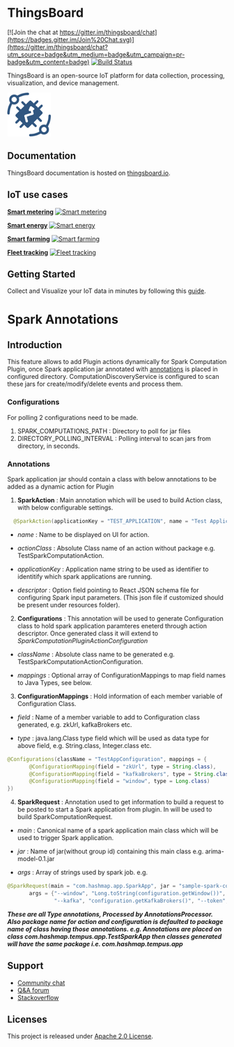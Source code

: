 # ThingsBoard 
[![Join the chat at https://gitter.im/thingsboard/chat](https://badges.gitter.im/Join%20Chat.svg)](https://gitter.im/thingsboard/chat?utm_source=badge&utm_medium=badge&utm_campaign=pr-badge&utm_content=badge)
[![Build Status](https://travis-ci.org/thingsboard/thingsboard.svg?branch=master)](https://travis-ci.org/thingsboard/thingsboard)

ThingsBoard is an open-source IoT platform for data collection, processing, visualization, and device management.

<img src="./img/logo.png?raw=true" width="100" height="100">

## Documentation

ThingsBoard documentation is hosted on [thingsboard.io](https://thingsboard.io/docs).

## IoT use cases

[**Smart metering**](https://thingsboard.io/smart-metering/)
[![Smart metering](https://user-images.githubusercontent.com/8308069/29627611-4125eebc-883b-11e7-8862-f29419902079.gif "Smart metering")](https://thingsboard.io/smart-metering/)

[**Smart energy**](https://thingsboard.io/smart-energy/)
[![Smart energy](https://cloud.githubusercontent.com/assets/8308069/24495682/aebd45d0-153e-11e7-8de4-7360ed5b41ae.gif "Smart energy")](https://thingsboard.io/smart-energy/)

[**Smart farming**](https://thingsboard.io/smart-farming/)
[![Smart farming](https://cloud.githubusercontent.com/assets/8308069/24496824/10dc1144-1542-11e7-8aa1-5d3a281d5a1a.gif "Smart farming")](https://thingsboard.io/smart-farming/)

[**Fleet tracking**](https://thingsboard.io/fleet-tracking/)
[![Fleet tracking](https://cloud.githubusercontent.com/assets/8308069/24497169/3a1a61e0-1543-11e7-8d55-3c8a13f35634.gif "Fleet tracking")](https://thingsboard.io/fleet-tracking/)

## Getting Started

Collect and Visualize your IoT data in minutes by following this [guide](https://thingsboard.io/docs/getting-started-guides/helloworld/).

# Spark Annotations

## Introduction

This feature allows to add Plugin actions dynamically for Spark Computation Plugin, once Spark application jar annotated with [annotations](https://github.com/hashmapinc/TempusSparkAnnotations) is placed in configured directory. ComputationDiscoveryService is configured to scan these jars for create/modify/delete events and process them.

### Configurations

For polling 2 configurations need to be made.
1. SPARK_COMPUTATIONS_PATH : Directory to poll for jar files
2. DIRECTORY_POLLING_INTERVAL : Polling interval to scan jars from directory, in seconds.

### Annotations

Spark application jar should contain a class with below annotations to be added as a dynamic action for Plugin
1. **SparkAction** : Main annotation which will be used to build Action class, with below configurable settings.

```java
  @SparkAction(applicationKey = "TEST_APPLICATION", name = "Test Application", actionClass = "TestSparkAction", descriptor = "TestAppActionDescriptor.json")
```

  * *name* : Name to be displayed on UI for action.

  * *actionClass* : Absolute Class name of an action without package e.g. TestSparkComputationAction.

  * *applicationKey* : Application name string to be used as identifier to identitify which spark applications are running.

  * *descriptor* : Option field pointing to React JSON schema file for configuring Spark input parameters. (This json file if customized should be present under resources folder).
 
2. **Configurations** : This annotation will be used to generate Configuration class to hold spark application paramteres eneterd through action descriptor. Once generated class it will extend to *SparkComputationPluginActionConfiguration*

 * *className* : Absolute class name to be generated e.g. TestSparkComputationActionConfiguration.
 
 * *mappings* : Optional array of ConfigurationMappings to map field names to Java Types, see below.
 
3. **ConfigurationMappings** : Hold information of each member variable of Configuration Class.

 * *field* : Name of a member variable to add to Configuration class generated, e.g. zkUrl, kafkaBrokers etc.
 
 * *type* : java.lang.Class type field which will be used as data type for above field, e.g. String.class, Integer.class etc.
 
 ```java
 @Configurations(className = "TestAppConfiguration", mappings = {
        @ConfigurationMapping(field = "zkUrl", type = String.class),
        @ConfigurationMapping(field = "kafkaBrokers", type = String.class),
        @ConfigurationMapping(field = "window", type = Long.class)
})
 ```
 
4. **SparkRequest** : Annotation used to get information to build a request to be posted to start a Spark application from plugin. In will be used to build SparkComputationRequest.

 * *main* : Canonical name of a spark application main class which will be used to trigger Spark application.
 
 * *jar* : Name of jar(without group id) containing this main class e.g. arima-model-0.1.jar
 
 * *args* : Array of strings used by spark job. e.g. 
 ```java
 @SparkRequest(main = "com.hashmap.app.SparkApp", jar = "sample-spark-computation-1.0-SNAPSHOT",
        args = {"--window", "Long.toString(configuration.getWindow())", "--mqttbroker", "configuration.getEndpoint()",
                "--kafka", "configuration.getKafkaBrokers()", "--token", "configuration.getGatewayApiToken()"})
 ```
 
 ***These are all Type annotations, Processed by AnnotationsProcessor. Also package name for action and configuration is defaulted to package name of class having those annotations. e.g. Annotations are placed on class com.hashmap.tempus.app.TestSparkApp then classes generated will have the same package i.e. com.hashmap.tempus.app***

## Support

 - [Community chat](https://gitter.im/thingsboard/chat)
 - [Q&A forum](https://groups.google.com/forum/#!forum/thingsboard)
 - [Stackoverflow](http://stackoverflow.com/questions/tagged/thingsboard)

## Licenses

This project is released under [Apache 2.0 License](./LICENSE).
